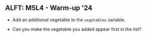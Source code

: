 ## ALFT: M5L4 - Warm-up '24

* Add an additional vegetable to the `vegetables` variable.

* Can you make the vegetable you added appear first in the list?
